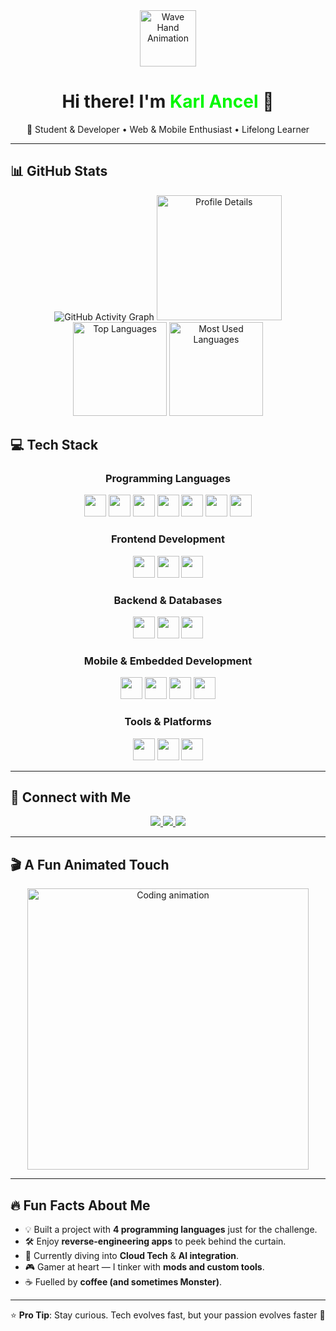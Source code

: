 <!-- 🌟 Animated Header -->
<div align="center">
  <img src="https://media.giphy.com/media/26Fxy3Iz1ari8oytO/giphy.gif" width="90" alt="Wave Hand Animation" />
  <h1>Hi there! I'm <span style="color:#00F700;">Karl Ancel</span> 👋</h1>
  <p>
    🚀 Student & Developer • Web & Mobile Enthusiast • Lifelong Learner
  </p>
</div>

---

## 📊 GitHub Stats  

<div align="center">

  <!-- Activity Graph -->
  <img src="https://github-readme-activity-graph.vercel.app/graph?username=Cenx-bash&theme=tokyo-night&hide_border=true" alt="GitHub Activity Graph" />

  <!-- GitHub Profile Summary Cards -->
  <img src="https://github-profile-summary-cards.vercel.app/api/cards/profile-details?username=Cenx-bash&theme=tokyonight" height="200" alt="Profile Details"/>
  <img src="https://github-profile-summary-cards.vercel.app/api/cards/repos-per-language?username=Cenx-bash&theme=tokyonight" height="150" alt="Top Languages"/>
  <img src="https://github-profile-summary-cards.vercel.app/api/cards/most-commit-language?username=Cenx-bash&theme=tokyonight" height="150" alt="Most Used Languages"/>
</div>


## 💻 Tech Stack  

<div align="center">

### **Programming Languages**
<img src="https://cdn.jsdelivr.net/gh/devicons/devicon/icons/javascript/javascript-original.svg" height="35" /> 
<img src="https://cdn.jsdelivr.net/gh/devicons/devicon/icons/typescript/typescript-original.svg" height="35" /> 
<img src="https://cdn.jsdelivr.net/gh/devicons/devicon/icons/java/java-original.svg" height="35" /> 
<img src="https://cdn.jsdelivr.net/gh/devicons/devicon/icons/python/python-original.svg" height="35" /> 
<img src="https://cdn.jsdelivr.net/gh/devicons/devicon/icons/csharp/csharp-original.svg" height="35" /> 
<img src="https://cdn.jsdelivr.net/gh/devicons/devicon/icons/c/c-original.svg" height="35" /> 
<img src="https://cdn.jsdelivr.net/gh/devicons/devicon/icons/cplusplus/cplusplus-original.svg" height="35" /> 

### **Frontend Development**
<img src="https://cdn.jsdelivr.net/gh/devicons/devicon/icons/react/react-original.svg" height="35" /> 
<img src="https://cdn.jsdelivr.net/gh/devicons/devicon/icons/html5/html5-original.svg" height="35" /> 
<img src="https://cdn.jsdelivr.net/gh/devicons/devicon/icons/css3/css3-original.svg" height="35" /> 

### **Backend & Databases**
<img src="https://cdn.jsdelivr.net/gh/devicons/devicon/icons/nodejs/nodejs-original.svg" height="35" /> 
<img src="https://cdn.jsdelivr.net/gh/devicons/devicon/icons/mysql/mysql-original.svg" height="35" /> 
<img src="https://cdn.jsdelivr.net/gh/devicons/devicon/icons/mongodb/mongodb-original.svg" height="35" /> 

### **Mobile & Embedded Development**
<img src="https://cdn.jsdelivr.net/gh/devicons/devicon/icons/androidstudio/androidstudio-original.svg" height="35" /> 
<img src="https://cdn.jsdelivr.net/gh/devicons/devicon/icons/flutter/flutter-original.svg" height="35" /> 
<img src="https://cdn.jsdelivr.net/gh/devicons/devicon/icons/kotlin/kotlin-original.svg" height="35" /> 
<img src="https://cdn.jsdelivr.net/gh/devicons/devicon/icons/arduino/arduino-original.svg" height="35" /> 

### **Tools & Platforms**
<img src="https://cdn.jsdelivr.net/gh/devicons/devicon/icons/git/git-original.svg" height="35" /> 
<img src="https://cdn.jsdelivr.net/gh/devicons/devicon/icons/github/github-original.svg" height="35" /> 
<img src="https://cdn.jsdelivr.net/gh/devicons/devicon/icons/vscode/vscode-original.svg" height="35" /> 

</div>

---

## 📱 Connect with Me  

<p align="center">
  <a href="mailto:zenn.studio.01@gmail.com">
    <img src="https://img.shields.io/badge/Email-D14836?style=for-the-badge&logo=gmail&logoColor=white" />
  </a>
  <a href="https://www.linkedin.com/in/karl-ancel-dimabayao-770179368/">
    <img src="https://img.shields.io/badge/LinkedIn-0A66C2?style=for-the-badge&logo=linkedin&logoColor=white" />
  </a>
  <a href="https://your-portfolio-link.com">
    <img src="https://img.shields.io/badge/Portfolio-000000?style=for-the-badge&logo=vercel&logoColor=white" />
  </a>
</p>

---

## 🎬 A Fun Animated Touch  

<div align="center">
  <img src="https://media.giphy.com/media/qgQUggAC3Pfv687qPC/giphy.gif" width="450" alt="Coding animation" />
</div>

---

## 🔥 Fun Facts About Me  

- 💡 Built a project with **4 programming languages** just for the challenge.  
- 🛠 Enjoy **reverse-engineering apps** to peek behind the curtain.  
- 🌱 Currently diving into **Cloud Tech** & **AI integration**.  
- 🎮 Gamer at heart — I tinker with **mods and custom tools**.  
- ☕ Fuelled by **coffee (and sometimes Monster)**.  

---

⭐ **Pro Tip**: Stay curious. Tech evolves fast, but your passion evolves faster 🚀
